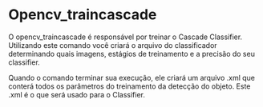# Opencv_traincascade
O opencv_traincascade é responsável por treinar o Cascade Classifier.
Utilizando este comando você criará o arquivo do classificador determinando quais imagens, estágios de treinamento e a precisão do seu classifier.

Quando o comando terminar sua execução, ele criará um arquivo .xml que conterá todos os parâmetros do treinamento da detecção do objeto. 
Este .xml é o que será usado para o Classifier.

